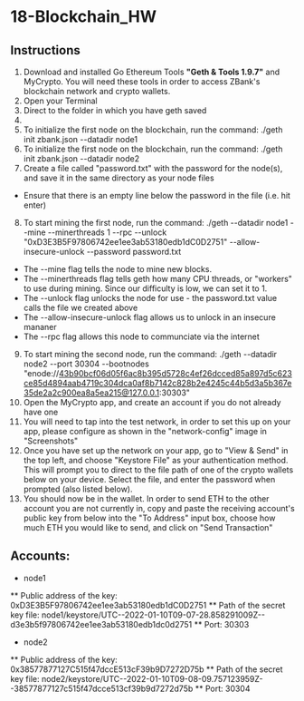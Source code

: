 # 18-Blockchain_HW

## Instructions

1. Download and installed Go Ethereum Tools **"Geth & Tools 1.9.7"** and MyCrypto. You will need these tools in order to access ZBank's blockchain network and crypto wallets. 
2. Open your Terminal
3. Direct to the folder in which you have geth saved
4. 
5. To initialize the first node on the blockchain, run the command: ./geth init zbank.json --datadir node1
6. To initialize the first node on the blockchain, run the command: ./geth init zbank.json --datadir node2
7. Create a file called "password.txt" with the password for the node(s), and save it in the same directory as your node files
* Ensure that there is an empty line below the password in the file (i.e. hit enter)
8. To start mining the first node, run the command: ./geth --datadir node1 --mine --minerthreads 1 --rpc --unlock "0xD3E3B5F97806742ee1ee3ab53180edb1dC0D2751" --allow-insecure-unlock --password password.txt
* The --mine flag tells the node to mine new blocks.
* The --minerthreads flag tells geth how many CPU threads, or "workers" to use during mining. Since our difficulty is low, we can set it to 1.
* The --unlock flag unlocks the node for use - the password.txt value calls the file we created above
* The --allow-insecure-unlock flag allows us to unlock in an insecure mananer 
* The --rpc flag allows this node to communciate via the internet
9. To start mining the second node, run the command: ./geth --datadir node2 --port 30304 --bootnodes "enode://43b90bcf06d05f6ac8b395d5728c4ef26dcced85a897d5c623ce85d4894aab4719c304dca0af8b7142c828b2e4245c44b5d3a5b367e35de2a2c900ea8a5ea215@127.0.0.1:30303" 
10. Open the MyCrypto app, and create an account if you do not already have one
11. You will need to tap into the test network, in order to set this up on your app, please configure as shown in the "network-config" image in "Screenshots"
12. Once you have set up the network on your app, go to "View & Send" in the top left, and choose "Keystore File" as your authentication method. This will prompt you to direct to the file path of one of the crypto wallets below on your device. Select the file, and enter the password when prompted (also listed below).
13. You should now be in the wallet. In order to send ETH to the other account you are not currently in, copy and paste the receiving account's public key from below into the "To Address" input box, choose how much ETH you would like to send, and click on "Send Transaction"



## Accounts:
* node1 

** Public address of the key:   0xD3E3B5F97806742ee1ee3ab53180edb1dC0D2751
** Path of the secret key file: node1/keystore/UTC--2022-01-10T09-07-28.858291009Z--d3e3b5f97806742ee1ee3ab53180edb1dc0d2751
** Port: 30303

* node2 

** Public address of the key:   0x38577877127C515f47dccE513cF39b9D7272D75b
** Path of the secret key file: node2/keystore/UTC--2022-01-10T09-08-09.757123959Z--38577877127c515f47dcce513cf39b9d7272d75b
** Port: 30304
